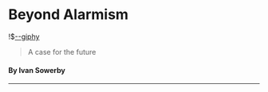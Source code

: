 # Beyond Alarmism

!$[--giphy](https://giphy.com/gifs/fox-future-ii-92zXMobp0mrvy)

> A case for the future

#### By Ivan Sowerby

---
